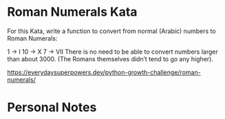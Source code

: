 # Roman Numerals Kata
For this Kata, write a function to convert from normal (Arabic) numbers to Roman Numerals:

1  -> I 
10 -> X 
7  -> VII
There is no need to be able to convert numbers larger than about 3000. (The Romans themselves didn’t tend to go any higher).

https://everydaysuperpowers.dev/python-growth-challenge/roman-numerals/

# Personal Notes